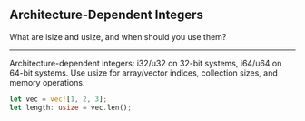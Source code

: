## Architecture-Dependent Integers

What are isize and usize, and when should you use them?

---

Architecture-dependent integers: i32/u32 on 32-bit systems, i64/u64 on 64-bit systems. Use usize for array/vector indices, collection sizes, and memory operations.

```rust
let vec = vec![1, 2, 3];
let length: usize = vec.len();
```

